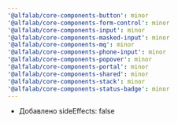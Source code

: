 ```yaml
---
'@alfalab/core-components-button': minor
'@alfalab/core-components-form-control': minor
'@alfalab/core-components-input': minor
'@alfalab/core-components-masked-input': minor
'@alfalab/core-components-mq': minor
'@alfalab/core-components-phone-input': minor
'@alfalab/core-components-popover': minor
'@alfalab/core-components-portal': minor
'@alfalab/core-components-shared': minor
'@alfalab/core-components-stack': minor
'@alfalab/core-components-status-badge': minor
---
```


   - Добавлено sideEffects: false
